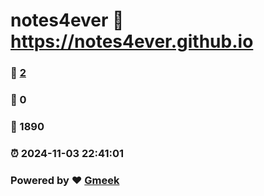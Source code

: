 # notes4ever :link: https://notes4ever.github.io 
### :page_facing_up: [2](https://notes4ever.github.io/tag.html) 
### :speech_balloon: 0 
### :hibiscus: 1890 
### :alarm_clock: 2024-11-03 22:41:01 
### Powered by :heart: [Gmeek](https://github.com/Meekdai/Gmeek)
